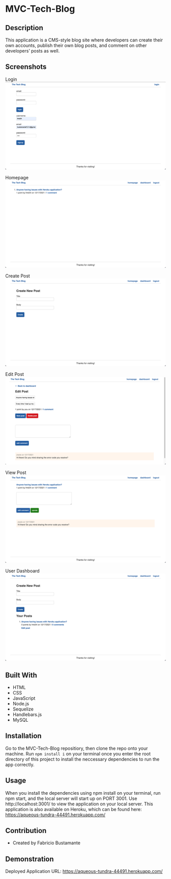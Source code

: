 # MVC-Tech-Blog

## Description
This application is a CMS-style blog site where developers can create their own accounts, publish their own blog posts, and comment on other developers’ posts as well.

## Screenshots
Login
<img src='./public/images/login.png'>

Homepage
<img src='./public/images/homepage.png'>

Create Post
<img src='./public/images/create_post.png'>

Edit Post
<img src='./public/images/edit_post.png'>

View Post
<img src='./public/images/view_post.png'>

User Dashboard
<img src='./public/images/view_dashboard.png'>

## Built With
* HTML
* CSS
* JavaScript
* Node.js
* Sequelize
* Handlebars.js
* MySQL

## Installation
Go to the MVC-Tech-Blog repositiory, then clone the repo onto your machine. Run `npm install i` on your terminal once you enter the root directory of this project to install the neccessary dependencies to run the app correctly.

## Usage
When you install the dependencies using npm install on your terminal, run npm start, and the local server will start up on PORT 3001. Use http://localhost:3001/ to view the application on your local server. This application is also available on Heroku, which can be found here: https://aqueous-tundra-44491.herokuapp.com/

## Contribution
* Created by Fabricio Bustamante

## Demonstration
Deployed Application URL: https://aqueous-tundra-44491.herokuapp.com/
